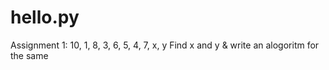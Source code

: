 # hello.py
Assignment 1: 10, 1, 8, 3, 6, 5, 4, 7, x, y
                  Find x and y & write an alogoritm for the same
